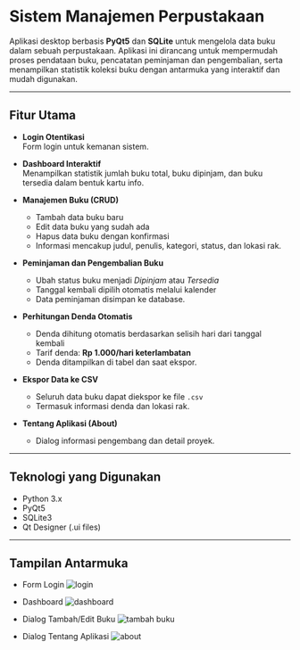 # Sistem Manajemen Perpustakaan

Aplikasi desktop berbasis **PyQt5** dan **SQLite** untuk mengelola data buku dalam sebuah perpustakaan. Aplikasi ini dirancang untuk mempermudah proses pendataan buku, pencatatan peminjaman dan pengembalian, serta menampilkan statistik koleksi buku dengan antarmuka yang interaktif dan mudah digunakan.

---

##  Fitur Utama

- **Login Otentikasi**  
  Form login untuk kemanan sistem.

- **Dashboard Interaktif**  
  Menampilkan statistik jumlah buku total, buku dipinjam, dan buku tersedia dalam bentuk kartu info.

- **Manajemen Buku (CRUD)**  
  - Tambah data buku baru  
  - Edit data buku yang sudah ada  
  - Hapus data buku dengan konfirmasi  
  - Informasi mencakup judul, penulis, kategori, status, dan lokasi rak.

- **Peminjaman dan Pengembalian Buku**  
  - Ubah status buku menjadi *Dipinjam* atau *Tersedia*  
  - Tanggal kembali dipilih otomatis melalui kalender  
  - Data peminjaman disimpan ke database.

- **Perhitungan Denda Otomatis**  
  - Denda dihitung otomatis berdasarkan selisih hari dari tanggal kembali  
  - Tarif denda: **Rp 1.000/hari keterlambatan**  
  - Denda ditampilkan di tabel dan saat ekspor.

- **Ekspor Data ke CSV**  
  - Seluruh data buku dapat diekspor ke file `.csv`  
  - Termasuk informasi denda dan lokasi rak.

- **Tentang Aplikasi (About)**  
  - Dialog informasi pengembang dan detail proyek.

---

## Teknologi yang Digunakan

- Python 3.x
- PyQt5
- SQLite3
- Qt Designer (.ui files)

---

## Tampilan Antarmuka
- Form Login
  ![login](https://github.com/user-attachments/assets/720c33cc-9bc7-4bcc-ab66-4d03caaa5f62)
- Dashboard
  ![dashboard](https://github.com/user-attachments/assets/7c2542ba-3be9-4af1-9d00-33697d27d400)
- Dialog Tambah/Edit Buku
  ![tambah buku](https://github.com/user-attachments/assets/a2b4e503-a614-4c72-89dd-227f1153949c)

- Dialog Tentang Aplikasi
![about](https://github.com/user-attachments/assets/c184de09-a157-401d-b2a8-e106ab2a2920)
